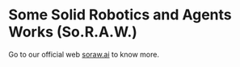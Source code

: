 # Some Solid Robotics and Agents Works (So.R.A.W.)
Go to our official web [soraw.ai](https://soraw.ai/) to know more.
